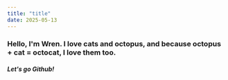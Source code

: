 ```yaml
---
title: "title"
date: 2025-05-13
---
```


### Hello, I'm Wren. I love cats and octopus, and because octopus + cat = octocat, I love them too.

##### Let's go Github!
